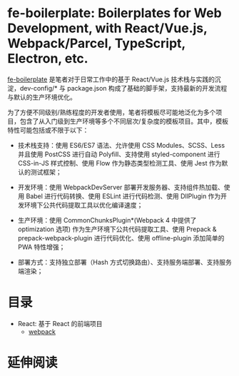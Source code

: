 # fe-boilerplate: Boilerplates for Web Development, with React/Vue.js, Webpack/Parcel, TypeScript, Electron, etc.

[fe-boilerplate](https://github.com/wxyyxc1992/fe-boilerplate) 是笔者对于日常工作中的基于 React/Vue.js 技术栈与实践的沉淀，dev-config/\* 与 package.json 构成了基础的脚手架，支持最新的开发流程与默认的生产环境优化。

为了方便不同级别/熟练程度的开发者使用，笔者将模板尽可能地泛化为多个项目，包含了从入门级到生产环境等多个不同层次/复杂度的模板项目。其中，模板特性可能包括或不限于以下：

* 技术栈支持：使用 ES6/ES7 语法、允许使用 CSS Modules、SCSS、Less 并且使用 PostCSS 进行自动 Polyfill、支持使用 styled-component 进行 CSS-in-JS 样式控制、使用 Flow 作为静态类型检测工具、使用 Jest 作为默认的测试框架；

* 开发环境：使用 WebpackDevServer 部署开发服务器、支持组件热加载、使用 Babel 进行代码转换、使用 ESLint 进行代码检测、使用 DllPlugin 作为开发环境下公共代码提取工具以优化编译速度；

* 生产环境：使用 CommonChunksPlugin*(Webpack 4 中提供了 optimization 选项) 作为生产环境下公共代码提取工具、使用 Prepack & prepack-webpack-plugin 进行代码优化、使用 offline-plugin 添加简单的 PWA 特性增强；

* 部署方式：支持独立部署（Hash 方式切换路由）、支持服务端部署、支持服务端渲染；

# 目录

* React: 基于 React 的前端项目
  * [webpack]()

# 延伸阅读